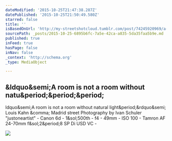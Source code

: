 ```yaml
---
dateModified: '2015-10-25T21:47:38.287Z'
datePublished: '2015-10-25T21:50:49.580Z'
starred: false
title: ''
isBasedOnUrl: 'http://my-streetshotcloud.tumblr.com/post/74245920969/a-room-is-not-a-room-without-natural-light'
sourcePath: _posts/2015-10-25-6895b6fc-7a5e-42ca-a835-5da35faa5b9e.md
published: true
inFeed: true
hasPage: false
inNav: false
_context: 'http://schema.org'
_type: MediaObject

---
```

<article style=""><h1>&amp;ldquo&amp;semi;A room is not a room without natu&amp;period;&amp;period;&amp;period;</h1><p>ldquo&amp;semi;A room is not a room without natural light&amp;period;&amp;rdquo&amp;semi; Louis Kahn &amp;comma; Madrid street Photography by Ivan Schuler "justoneartist" - Canon 6d - 1&amp;sol;500th - f4 - 49mm - ISO 100 - Tamron AF 24-70mm f&amp;sol;2&amp;period;8 SP Di USD VC -</p><img src="http://40.media.tumblr.com/f7c12ccb89409ce329fd3e4d03366c3e/tumblr_mzu6ded5Vl1rzlmeco1_500.jpg" /></article>